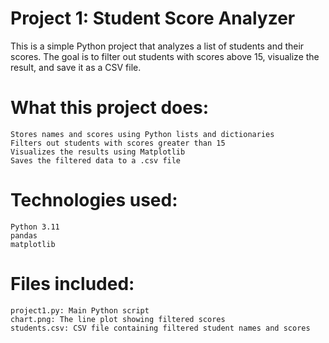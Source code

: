 # Project 1: Student Score Analyzer

This is a simple Python project that analyzes a list of students and their scores.
The goal is to filter out students with scores above 15, visualize the result, and save it as a CSV file.


# What this project does:

    Stores names and scores using Python lists and dictionaries
    Filters out students with scores greater than 15
    Visualizes the results using Matplotlib
    Saves the filtered data to a .csv file

# Technologies used:

    Python 3.11
    pandas
    matplotlib

# Files included:

    project1.py: Main Python script
    chart.png: The line plot showing filtered scores
    students.csv: CSV file containing filtered student names and scores

